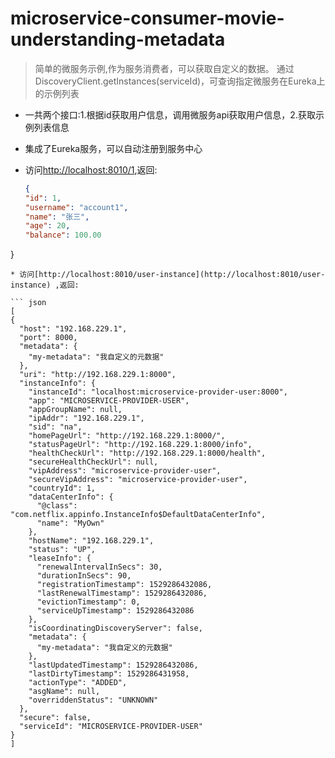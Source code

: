 # microservice-consumer-movie-understanding-metadata

> 简单的微服务示例,作为服务消费者，可以获取自定义的数据。
> 通过DiscoveryClient.getInstances(serviceId)，可查询指定微服务在Eureka上的示例列表

* 一共两个接口:1.根据id获取用户信息，调用微服务api获取用户信息，2.获取示例列表信息
* 集成了Eureka服务，可以自动注册到服务中心
* 访问[http://localhost:8010/1](http://localhost:8010/1),返回:
  
  ``` json
  {
  "id": 1,
  "username": "account1",
  "name": "张三",
  "age": 20,
  "balance": 100.00
}
  ```
* 访问[http://localhost:8010/user-instance](http://localhost:8010/user-instance) ,返回:
  
  ``` json
  [
  {
    "host": "192.168.229.1",
    "port": 8000,
    "metadata": {
      "my-metadata": "我自定义的元数据"
    },
    "uri": "http://192.168.229.1:8000",
    "instanceInfo": {
      "instanceId": "localhost:microservice-provider-user:8000",
      "app": "MICROSERVICE-PROVIDER-USER",
      "appGroupName": null,
      "ipAddr": "192.168.229.1",
      "sid": "na",
      "homePageUrl": "http://192.168.229.1:8000/",
      "statusPageUrl": "http://192.168.229.1:8000/info",
      "healthCheckUrl": "http://192.168.229.1:8000/health",
      "secureHealthCheckUrl": null,
      "vipAddress": "microservice-provider-user",
      "secureVipAddress": "microservice-provider-user",
      "countryId": 1,
      "dataCenterInfo": {
        "@class": "com.netflix.appinfo.InstanceInfo$DefaultDataCenterInfo",
        "name": "MyOwn"
      },
      "hostName": "192.168.229.1",
      "status": "UP",
      "leaseInfo": {
        "renewalIntervalInSecs": 30,
        "durationInSecs": 90,
        "registrationTimestamp": 1529286432086,
        "lastRenewalTimestamp": 1529286432086,
        "evictionTimestamp": 0,
        "serviceUpTimestamp": 1529286432086
      },
      "isCoordinatingDiscoveryServer": false,
      "metadata": {
        "my-metadata": "我自定义的元数据"
      },
      "lastUpdatedTimestamp": 1529286432086,
      "lastDirtyTimestamp": 1529286431958,
      "actionType": "ADDED",
      "asgName": null,
      "overriddenStatus": "UNKNOWN"
    },
    "secure": false,
    "serviceId": "MICROSERVICE-PROVIDER-USER"
  }
]
  
  ```